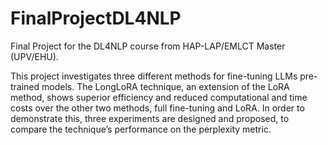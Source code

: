 # FinalProjectDL4NLP
Final Project for the DL4NLP course from HAP-LAP/EMLCT Master (UPV/EHU). 

This project investigates three different methods for fine-tuning LLMs pre-trained models.
The LongLoRA technique, an extension of the LoRA method, shows superior efficiency and reduced computational and time costs over the other two methods, full fine-tuning and LoRA. In order to demonstrate this, three experiments are designed and proposed, to compare the technique’s performance on the perplexity metric. 


